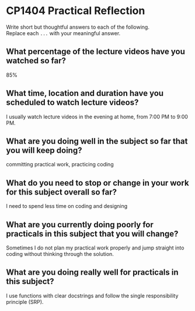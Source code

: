 # CP1404 Practical Reflection

Write short but thoughtful answers to each of the following.  
Replace each `...` with your meaningful answer.

## What percentage of the lecture videos have you watched so far?

85%

## What time, location and duration have you scheduled to watch lecture videos?

I usually watch lecture videos in the evening at home, from 7:00 PM to 9:00 PM.

## What are you doing well in the subject so far that you will keep doing?
committing practical work, practicing coding

## What do you need to stop or change in your work for this subject overall so far?

I need to spend less time on coding and designing

## What are you currently doing poorly for practicals in this subject that you will change?

Sometimes I do not plan my practical work properly and jump straight into coding without thinking through the solution.  

## What are you doing really well for practicals in this subject?
I use functions with clear docstrings and follow the single responsibility principle (SRP). 
